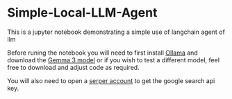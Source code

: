 # Simple-Local-LLM-Agent
This is a jupyter notebook demonstrating a simple use of langchain agent of llm

Before runing the notebook you will need to first install [Ollama](https://ollama.com/) and download the [Gemma 3 model](https://ollama.com/search) or if you wish to test a different model, feel free to download and adjust code as required.

You will also need to open a [serper account](https://serper.dev/) to get the google search api key.
